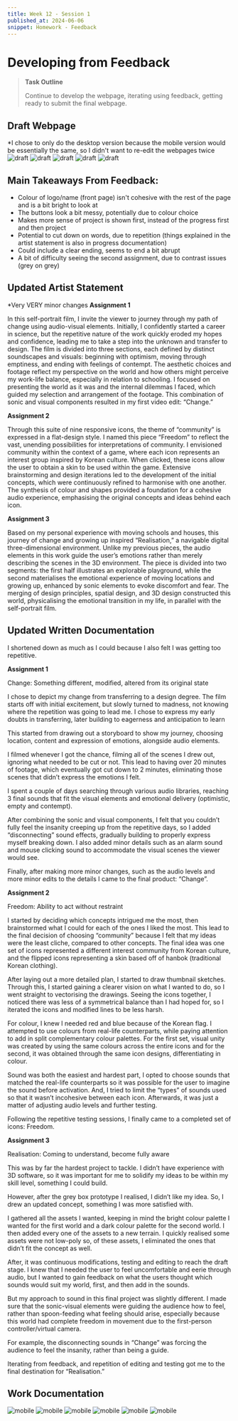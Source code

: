```yaml
---
title: Week 12 - Session 1
published_at: 2024-06-06
snippet: Homework - Feedback
---
```

# Developing from Feedback
>**Task Outline**
> 
> Continue to develop the webpage, iterating using feedback, getting ready to submit the final webpage.

## Draft Webpage
*I chose to only do the desktop version because the mobile version would be essentially the same, so I didn't want to re-edit the webpages twice
![draft](/W12/draft1.png)
![draft](/W12/draft2.png)
![draft](/W12/draft3.png)
![draft](/W12/draft4.png)
![draft](/W12/draft5.png)


## Main Takeaways From Feedback:
- Colour of logo/name (front page) isn't cohesive with the rest of the page and is a bit bright to look at
- The buttons look a bit messy, potentially due to colour choice
- Makes more sense of project is shown first, instead of the progress first and then project
- Potential to cut down on words, due to repetition (things explained in the artist statement is also in progress documentation)
- Could include a clear ending, seems to end a bit abrupt
- A bit of difficulty seeing the second assignment, due to contrast issues (grey on grey)

## Updated Artist Statement
*Very VERY minor changes
**Assignment 1**

In this self-portrait film, I invite the viewer to journey through my path of change using audio-visual elements. Initially, I confidently started a career in science, but the repetitive nature of the work quickly eroded my hopes and confidence, leading me to take a step into the unknown and transfer to design. The film is divided into three sections, each defined by distinct soundscapes and visuals: beginning with optimism, moving through emptiness, and ending with feelings of contempt. The aesthetic choices and footage reflect my perspective on the world and how others might perceive my work-life balance, especially in relation to schooling. I focused on presenting the world as it was and the internal dilemmas I faced, which guided my selection and arrangement of the footage. This combination of sonic and visual components resulted in my first video edit: “Change.”

**Assignment 2**

Through this suite of nine responsive icons, the theme of “community” is expressed in a flat-design style. I named this piece “Freedom” to reflect the vast, unending possibilities for interpretations of community. I envisioned community within the context of a game, where each icon represents an interest group inspired by Korean culture. When clicked, these icons allow the user to obtain a skin to be used within the game. Extensive brainstorming and design iterations led to the development of the initial concepts, which were continuously refined to harmonise with one another. The synthesis of colour and shapes provided a foundation for a cohesive audio experience, emphasising the original concepts and ideas behind each icon.

**Assignment 3**

Based on my personal experience with moving schools and houses, this journey of change and growing up inspired “Realisation,” a navigable digital three-dimensional environment. Unlike my previous pieces, the audio elements in this work guide the user’s emotions rather than merely describing the scenes in the 3D environment. The piece is divided into two segments: the first half illustrates an explorable playground, while the second materialises the emotional experience of moving locations and growing up, enhanced by sonic elements to evoke discomfort and fear. The merging of design principles, spatial design, and 3D design constructed this world, physicalising the emotional transition in my life, in parallel with the self-portrait film.


## Updated Written Documentation
I shortened down as much as I could because I also felt I was getting too repetitive.

**Assignment 1**

Change: Something different, modified, altered from its original state

I chose to depict my change from transferring to a design degree. The film starts off with initial excitement, but slowly turned to madness, not knowing where the repetition was going to lead me. I chose to express my early doubts in transferring, later building to eagerness and anticipation to learn

This started from drawing out a storyboard to show my journey, choosing location, content and expression of emotions, alongside audio elements.

I filmed whenever I got the chance, filming all of the scenes I drew out, ignoring what needed to be cut or not. This lead to having over 20 minutes of footage, which eventually got cut down to 2 minutes, eliminating those scenes that didn’t express the emotions I felt.

I spent a couple of days searching through various audio libraries, reaching 3 final sounds that fit the visual elements and emotional delivery (optimistic, empty and contempt).

After combining the sonic and visual components, I felt that you couldn’t fully feel the insanity creeping up from the repetitive days, so I added “disconnecting” sound effects, gradually building to properly express myself breaking down. I also added minor details such as an alarm sound and mouse clicking sound to accommodate the visual scenes the viewer would see.

Finally, after making more minor changes, such as the audio levels and more minor edits to the details I came to the final product: “Change”. 


**Assignment 2**

Freedom: Ability to act without restraint

I started by deciding which concepts intrigued me the most, then brainstormed what I could for each of the ones I liked the most. This lead to the final decision of choosing “community” because I felt that my ideas were the least cliche, compared to other concepts. The final idea was one set of icons represented a different interest community from Korean culture, and the flipped icons representing a skin based off of hanbok (traditional Korean clothing).

After laying out a more detailed plan, I started to draw thumbnail sketches. Through this, I started gaining a clearer vision on what I wanted to do, so I went straight to vectorising the drawings. Seeing the icons together, I noticed there was less of a symmetrical balance than I had hoped for, so I iterated the icons and modified lines to be less harsh.

For colour, I knew I needed red and blue because of the Korean flag. I attempted to use colours from real-life counterparts, while paying attention to add in split complementary colour palettes. For the first set, visual unity was created by using the same colours across the entire icons and for the second, it was obtained through the same icon designs, differentiating in colour.

Sound was both the easiest and hardest part, I opted to choose sounds that matched the real-life counterparts so it was possible for the user to imagine the sound before activation. And, I tried to limit the “types” of sounds used so that it wasn’t incohesive between each icon. Afterwards, it was just a matter of adjusting audio levels and further testing.

Following the repetitive testing sessions, I finally came to a completed set of icons: Freedom.

**Assignment 3**

Realisation: Coming to understand, become fully aware

This was by far the hardest project to tackle. I didn’t have experience with 3D software, so it was important for me to solidify my ideas to be within my skill level, something I could build.

However, after the grey box prototype I realised, I didn’t like my idea. So, I drew an updated concept, something I was more satisfied with. 

I gathered all the assets I wanted, keeping in mind the bright colour palette I wanted for the first world and a dark colour palette for the second world. I then added every one of the assets to a new terrain. I quickly realised some assets were not low-poly so, of these assets, I eliminated the ones that didn’t fit the concept as well. 

After, it was continuous modifications, testing and editing to reach the draft stage. I knew that I needed the user to feel uncomfortable and eerie through audio, but I wanted to gain feedback on what the users thought which sounds would suit my world, first, and then add in the sounds.

But my approach to sound in this final project was slightly different. I made sure that the sonic-visual elements were guiding the audience how to feel, rather than spoon-feeding what feeling should arise, especially because this world had complete freedom in movement due to the first-person controller/virtual camera. 

For example, the disconnecting sounds in “Change” was forcing the audience to feel the insanity, rather than being a guide.

Iterating from feedback, and repetition of editing and testing got me to the final destination for “Realisation.”

## Work Documentation
![mobile](W12/bwip6.png)
![mobile](W12/bwip5.png)
![mobile](W12/bwip4.png)
![mobile](W12/bwip3.png)
![mobile](W12/bwip2.png)
![mobile](W12/bwip1.png)